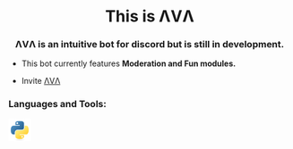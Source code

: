 <h1 align="center">This is ΛVΛ</h1>
<h3 align="center">ΛVΛ is an intuitive bot for discord but is still in development.</h3>

- This bot currently features **Moderation and Fun modules.**

- Invite [ΛVΛ](https://discord.com/api/oauth2/authorize?client_id=865125510824722442&permissions=8&scope=bot)


<h3 align="left">Languages and Tools:</h3>
<p align="left"> <a href="https://www.python.org" target="_blank"> <img src="https://raw.githubusercontent.com/devicons/devicon/master/icons/python/python-original.svg" alt="python" width="40" height="40"/> </a> </p>
